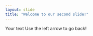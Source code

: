 ```yaml
---
layout: slide
title: "Welcome to our second slide!"
---
```

Your text
Use the left arrow to go back! 
 
